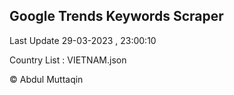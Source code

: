 

## Google Trends Keywords Scraper 
 
Last Update 29-03-2023 , 23:00:10

Country List :
VIETNAM.json



© Abdul Muttaqin 
